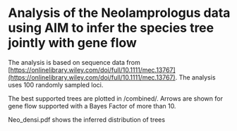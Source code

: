 # Analysis of the Neolamprologus data using AIM to infer the species tree jointly with gene flow

The analysis is based on sequence data from [https://onlinelibrary.wiley.com/doi/full/10.1111/mec.13767](https://onlinelibrary.wiley.com/doi/full/10.1111/mec.13767).  The analysis uses 100 randomly sampled loci.

The best supported trees are  plotted in /combined/. Arrows are shown for gene flow supported with a Bayes Factor of more than 10.

Neo_densi.pdf shows the inferred distribution of trees
